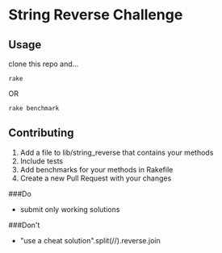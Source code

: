 # String Reverse Challenge



## Usage
clone this repo and...

```
rake
```

OR

```
rake benchmark
```

## Contributing

1. Add a file to lib/string_reverse that contains your methods
2. Include tests
3. Add benchmarks for your methods in Rakefile
4. Create a new Pull Request with your changes

###Do
- submit only working solutions

###Don't
- "use a cheat solution".split(//).reverse.join
